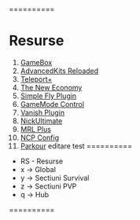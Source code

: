 ==========
# Resurse
1. [GameBox](https://www.spigotmc.org/resources/gamebox-inventorygames-collection.37273/)
2. [AdvancedKits Reloaded](https://www.spigotmc.org/resources/advancedkits-reloaded.11193/)
3. [Teleport+](https://www.spigotmc.org/resources/teleport-1-7-x-1-12-best-plugin-for-teleportation.37136/)
4. [The New Economy](https://www.spigotmc.org/resources/the-new-economy.7805/)
5. [Simple Fly Plugin](https://www.spigotmc.org/resources/simple-fly-plugin-1000-downloads.38565/)
6. [GameMode Control](https://www.spigotmc.org/resources/gamemode-control.13832/)
7. [Vanish Plugin](https://www.spigotmc.org/resources/vanish-plugin-editable-config-titles.43827/)
8. [NickUltimate](https://www.spigotmc.org/resources/nickultimate-nick-plugin-%E2%80%A2-config-%E2%80%A2-tablist-%E2%80%A2-nick-color-%E2%80%A2-1-7-1-12.32561/)
9. [MRL Plus](https://www.spigotmc.org/resources/mineresetliteplus.1898/)
10. [NCP Config](https://www.spigotmc.org/threads/nocheatplus-config-optimized-and-free.158041/)
11. [Parkour](https://www.spigotmc.org/resources/parkour.23685/)
editare test
==========
* RS - Resurse
* x -> Global
* y -> Sectiuni Survival
* z -> Sectiuni PVP
* q -> Hub

==========
